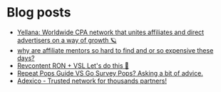 # Blog posts
<!-- BLOG-POST-LIST:START -->
- [Yellana: Worldwide CPA network that unites affiliates and direct advertisers on a way of growth 🪐](https://afflift.com/f/threads/yellana-worldwide-cpa-network-that-unites-affiliates-and-direct-advertisers-on-a-way-of-growth-%F0%9F%AA%90.10512/)
- [why are affiliate mentors so hard to find and or so expensive these days?](https://afflift.com/f/threads/why-are-affiliate-mentors-so-hard-to-find-and-or-so-expensive-these-days.10631/)
- [Revcontent RON + VSL Let&#39;s do this 🚀](https://afflift.com/f/threads/revcontent-ron-vsl-lets-do-this-%F0%9F%9A%80.9662/)
- [Repeat Pops Guide VS Go Survey Pops? Asking a bit of advice.](https://afflift.com/f/threads/repeat-pops-guide-vs-go-survey-pops-asking-a-bit-of-advice.10654/)
- [Adexico - Trusted network for thousands partners!](https://afflift.com/f/threads/adexico-trusted-network-for-thousands-partners.5592/)
<!-- BLOG-POST-LIST:END -->
